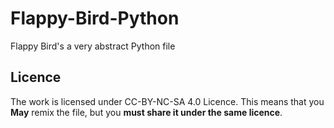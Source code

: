 # Flappy-Bird-Python
Flappy Bird's a very abstract Python file
## Licence
The work is licensed under CC-BY-NC-SA 4.0 Licence.
This means that you **May** remix the file, but you **must share it under the same licence**.
